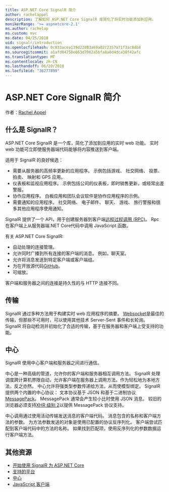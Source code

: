 ```yaml
---
title: ASP.NET Core SignalR 简介
author: rachelappel
description: 了解如何 ASP.NET Core SignalR 库简化了将实时功能添加到应用。
monikerRange: '>= aspnetcore-2.1'
ms.author: rachelap
ms.custom: mvc
ms.date: 04/25/2018
uid: signalr/introduction
ms.openlocfilehash: 0c833acea139d22883a69a02c2357a71f3ac8db8
ms.sourcegitcommit: a1afd04758e663d7062a5bfa8a0d4dca38f42afc
ms.translationtype: MT
ms.contentlocale: zh-CN
ms.lasthandoff: 06/20/2018
ms.locfileid: "36277899"
---
```

# <a name="introduction-to-aspnet-core-signalr"></a>ASP.NET Core SignalR 简介

作者：[Rachel Appel](https://twitter.com/rachelappel)

## <a name="what-is-signalr"></a>什么是 SignalR？

ASP.NET Core SignalR 是一个库，简化了添加到应用的实时 web 功能。 实时 web 功能可立即使服务器端代码能够将内容推送到客户端。

适用于 SignalR 的良好候选：

* 需要从服务器的高频率更新的应用程序。 示例包括游戏、 社交网络、 投票、 拍卖、 映射和 GPS 应用。
* 仪表板和监视应用程序。 示例包括公司的仪表板，即时销售更新，或经常出差警报。
* 协作应用程序。 白板应用和团队会议软件是协作应用程序的示例。
* 需要通知的应用程序。 社交网络、 电子邮件、 聊天、 游戏、 旅行警报和很多其他应用程序使用通知。

SignalR 提供了一个 API，用于创建服务器到客户端[远程过程调用 (RPC)](https://wikipedia.org/wiki/Remote_procedure_call)。 Rpc 在客户端上从服务器端.NET Core代码中调用 JavaScript 函数。

有关 ASP.NET Core SignalR:

* 自动处理的连接管理。
* 允许同时广播到所有连接的客户端的消息。 例如，聊天室。
* 允许将消息发送到特定客户端或客户端组。
* 为在开放源代码[GitHub](https://github.com/aspnet/signalr)。
* 可缩放。

客户端和服务器之间的连接是持久性的与 HTTP 连接不同。

## <a name="transports"></a>传输

SignalR 通过多种方法用于构建实时 web 应用程序的摘要。 [Websocket](https://tools.ietf.org/html/rfc7118)是最佳的传输，但那些不可用时，可以使用其他技术 Server-Sent 事件和长轮询。 SignalR 将自动检测并初始化了合适的传输，基于在服务器和客户端上受支持的功能。

## <a name="hubs"></a>中心

SignalR 使用中心客户端和服务器之间进行通信。

中心是一种高级的管道，允许你的客户端和服务器相互调用方法。 SignalR 处理调度跨计算机界限自动，允许客户端在服务器上调用方法，作为轻松地为本地方法，反之亦然。 中心允许将强类型参数传递给方法，从而使模型绑定。 SignalR 提供两个内置的中心协议： 文本协议基于 JSON 和基于二进制协议[MessagePack](https://msgpack.org/)。  MessagePack 通常会产生较小比时使用 JSON 消息。 较旧的浏览器必须支持[XHR 级别 2](https://caniuse.com/#feat=xhr2)以提供 MessagePack 协议支持。

中心调用通过使用活动传输发送消息的客户端代码。 消息包含的名称和客户端方法的参数。 为方法参数发送的对象是使用已配置的协议反序列化。 客户端尝试匹配到客户端代码中的方法的名称。 如果找到匹配项，使用反序列化的参数数据运行客户端方法。

## <a name="additional-resources"></a>其他资源

* [开始使用 SignalR 为 ASP.NET Core](xref:tutorials/signalr)
* [支持的平台](xref:signalr/supported-platforms)
* [中心](xref:signalr/hubs)
* [JavaScript 客户端](xref:signalr/javascript-client)
